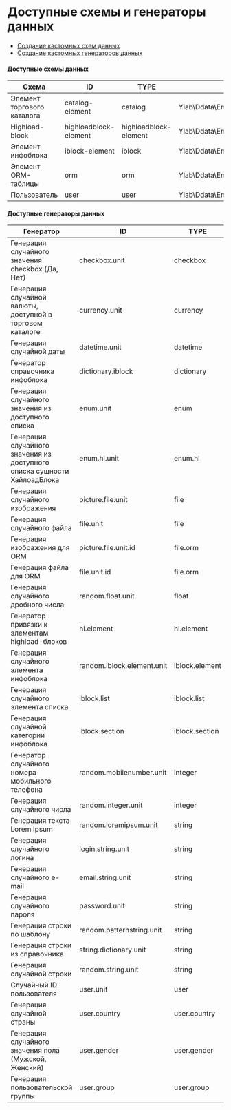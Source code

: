 # Доступные схемы и генераторы данных

- [Создание кастомных схем данных](data-scheme.md)
- [Создание кастомных генераторов данных](data-value.md)

#### Доступные схемы данных
| Схема                       | ID                     | TYPE                   | CLASS                                   | 
|-----------------------------|------------------------|------------------------|-----------------------------------------| 
| Элемент торгового каталога  | catalog-element        | catalog                | Ylab\Ddata\Entity\CatalogElement        | 
| Highload-block              | highloadblock-element  | highloadblock-element  | Ylab\Ddata\Entity\HighloadblockElement  | 
| Элемент инфоблока           | iblock-element         | iblock                 | Ylab\Ddata\Entity\IblockElement         | 
| Элемент ORM-таблицы         | orm                    | orm                    | Ylab\Ddata\Entity\Orm                   | 
| Пользователь                | user                   | user                   | Ylab\Ddata\Entity\User                  | 


#### Доступные генераторы данных
| Генератор                                                                 | ID                          | TYPE            | CLASS                                | 
|---------------------------------------------------------------------------|-----------------------------|-----------------|--------------------------------------| 
| Генерация случайного значения checkbox (Да, Нет)                          | checkbox.unit               | checkbox        | Ylab\Ddata\Data\RandomCheckbox       | 
| Генерация случайной валюты, доступной в торговом каталоге                 | currency.unit               | currency        | Ylab\Ddata\data\RandomCurrency       | 
| Генерация случайной даты                                                  | datetime.unit               | datetime        | Ylab\Ddata\Data\RandomDateTime       | 
| Генератор справочника инфоблока                                           | dictionary.iblock           | dictionary      | Ylab\Ddata\data\RandomDictionaryHL   | 
| Генерация случайного значения из доступного списка                        | enum.unit                   | enum            | Ylab\Ddata\Data\RandomEnum           | 
| Генерация случайного значения из доступного списка сущности ХайлоадБлока  | enum.hl.unit                | enum.hl         | Ylab\Ddata\data\RandomEnumHL         | 
| Генерация случайного изображения                                          | picture.file.unit           | file            | Ylab\Ddata\Data\RandomPicture        | 
| Генерация случайного файла                                                | file.unit                   | file            | Ylab\Ddata\Data\RandomFile           | 
| Генерация изображения для ORM                                             | picture.file.unit.id        | file.orm        | Ylab\Ddata\Data\RandomOrmPicture     | 
| Генерация файла для ORM                                                   | file.unit.id                | file.orm        | Ylab\Ddata\Data\RandomOrmFile        | 
| Генерация случайного дробного числа                                       | random.float.unit           | float           | Ylab\Ddata\Data\RandomFloat          | 
| Генератор привязки к элементам highload-блоков                            | hl.element                  | hl.element      | Ylab\Ddata\data\RandomHLElement      | 
| Генерация случайного элемента инфоблока                                   | random.iblock.element.unit  | iblock.element  | Ylab\Ddata\Data\RandomIBlockElement  | 
| Генерация случайного элемента списка                                      | iblock.list                 | iblock.list     | Ylab\Ddata\Data\RandomIBlockList     | 
| Генерация случайной категории инфоблока                                   | iblock.section              | iblock.section  | Ylab\Ddata\Data\RandomIBlockSection  | 
| Генератор случайного номера мобильного телефона                           | random.mobilenumber.unit    | integer         | Ylab\Ddata\Data\RandomMobileNumber   | 
| Генерация случайного числа                                                | random.integer.unit         | integer         | Ylab\Ddata\Data\RandomInteger        | 
| Генерация текста Lorem Ipsum                                              | random.loremipsum.unit      | string          | Ylab\Ddata\Data\RandomLoremIpsum     | 
| Генерация случайного логина                                               | login.string.unit           | string          | Ylab\Ddata\Data\RandomLogin          | 
| Генерация случайного e-mail                                               | email.string.unit           | string          | Ylab\Ddata\Data\RandomEmail          | 
| Генерация случайного пароля                                               | password.unit               | string          | Ylab\Ddata\Data\RandomPassword       | 
| Генерация строки по шаблону                                               | random.patternstring.unit   | string          | Ylab\Ddata\Data\RandomPatternString  | 
| Генерация строки из справочника                                           | string.dictionary.unit      | string          | Ylab\Ddata\data\RandomDictionary     | 
| Генерация случайной строки                                                | random.string.unit          | string          | Ylab\Ddata\Data\RandomString         | 
| Случайный ID пользователя                                                 | user.unit                   | user            | Ylab\Ddata\Data\RandomUser           | 
| Генерация случайной страны                                                | user.country                | user.country    | Ylab\Ddata\Data\RandomUserCountry    | 
| Генерация случайного значения пола (Мужской, Женский)                     | user.gender                 | user.gender     | Ylab\Ddata\Data\RandomUserGender     | 
| Генерация пользовательской группы                                         | user.group                  | user.group      | Ylab\Ddata\Data\RandomUserGroup      | 
 
